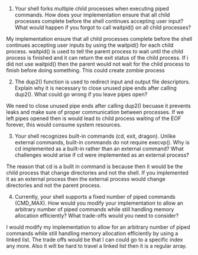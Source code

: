 1. Your shell forks multiple child processes when executing piped commands. How does your implementation ensure that all child processes complete before the shell continues accepting user input? What would happen if you forgot to call waitpid() on all child processes?

My implementation ensure that all child processes complete before the shell continues accepting user inputs by using the waitpid() for each child process. waitpid() is used to tell the parent process to wait until the child process is finished and it can return the exit status of the child process. If i did not use waitpid() then the parent would not wait for the child process to finish before doing something. This could create zombie process 

2. The dup2() function is used to redirect input and output file descriptors. Explain why it is necessary to close unused pipe ends after calling dup2(). What could go wrong if you leave pipes open?

We need to close unused pipe ends after calling dup2() becuase it prevents leaks and make sure of proper communication between processes. If we left pipes opened then is would lead to child process waiting of the EOF forever, this would consume system resources. 

3. Your shell recognizes built-in commands (cd, exit, dragon). Unlike external commands, built-in commands do not require execvp(). Why is cd implemented as a built-in rather than an external command? What challenges would arise if cd were implemented as an external process?

The reason that cd is a bulit in command is because then it would be the child process that change directories and not the shell. If you implemented it as an external process then the external process would change directories and not the parent process. 

4. Currently, your shell supports a fixed number of piped commands (CMD_MAX). How would you modify your implementation to allow an arbitrary number of piped commands while still handling memory allocation efficiently? What trade-offs would you need to consider?

I would modify my implementation to allow for an arbitrary number of piped commands while still handling memory allocation efficiently by using a linked list. The trade offs would be that I can could go to a specific index any more. Also it will be hard to travel a linked list then it is a regular array. 
